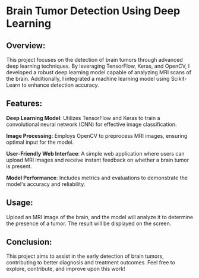 # Brain Tumor Detection Using Deep Learning



## Overview:

This project focuses on the detection of brain tumors through advanced deep learning techniques. By leveraging TensorFlow, Keras, and OpenCV, I developed a robust deep learning model capable of analyzing MRI scans of the brain. Additionally, I integrated a machine learning model using Scikit-Learn to enhance detection accuracy.



## Features:

__Deep Learning Model__: Utilizes TensorFlow and Keras to train a convolutional neural network (CNN) for effective image classification.

__Image Processing__: Employs OpenCV to preprocess MRI images, ensuring optimal input for the model.

__User-Friendly Web Interface__: A simple web application where users can upload MRI images and receive instant feedback on whether a brain tumor is present.

__Model Performance__: Includes metrics and evaluations to demonstrate the model's accuracy and reliability.




## Usage:

Upload an MRI image of the brain, and the model will analyze it to determine the presence of a tumor. The result will be displayed on the screen.




## Conclusion:

This project aims to assist in the early detection of brain tumors, contributing to better diagnosis and treatment outcomes. Feel free to explore, contribute, and improve upon this work!

